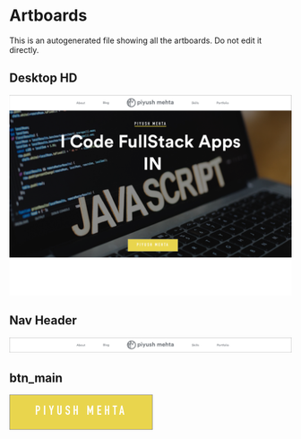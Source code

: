 # Artboards

This is an autogenerated file showing all the artboards. Do not edit it directly.
## Desktop HD

![Desktop HD](./.exportedArtboards%2FPiyushMehta.com%2FDesktop%20HD.png)

## Nav Header

![Nav Header](./.exportedArtboards%2FPiyushMehta.com%2FNav%20Header.png)

## btn_main

![btn_main](./.exportedArtboards%2FPiyushMehta.com%2Fbtn_main.png)
